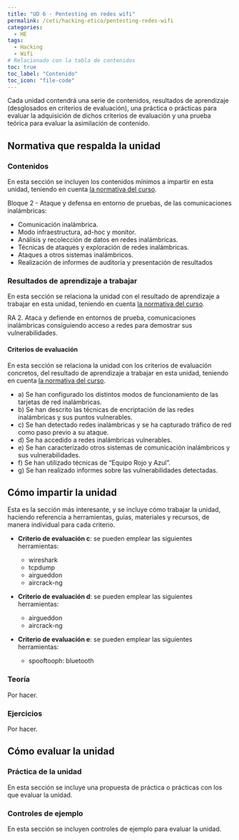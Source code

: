 ```yaml
---
title: "UD 6 - Pentesting en redes wifi"
permalink: /ceti/hacking-etico/pentesting-redes-wifi
categories:
  - HE
tags:
  - Hacking
  - Wifi
# Relacionado con la tabla de contenidos
toc: true
toc_label: "Contenido"
toc_icon: "file-code"
---
```


Cada unidad contendrá una serie de contenidos, resultados de aprendizaje (desglosados en criterios de evaluación), una práctica o prácticas para evaluar la adquisición de dichos criterios de evaluación y una prueba teórica para evaluar la asimilación de contenido.

## Normativa que respalda la unidad

### Contenidos

En esta sección se incluyen los contenidos mínimos a impartir en esta unidad, teniendo en cuenta [la normativa del curso](https://www.boe.es/diario_boe/txt.php?id=BOE-A-2020-4963).

Bloque 2 - Ataque y defensa en entorno de pruebas, de las comunicaciones inalámbricas:

- Comunicación inalámbrica.
- Modo infraestructura, ad-hoc y monitor.
- Análisis y recolección de datos en redes inalámbricas.
- Técnicas de ataques y exploración de redes inalámbricas.
- Ataques a otros sistemas inalámbricos.
- Realización de informes de auditoría y presentación de resultados

### Resultados de aprendizaje a trabajar

En esta sección se relaciona la unidad con el resultado de aprendizaje a trabajar en esta unidad, teniendo en cuenta [la normativa del curso](https://www.boe.es/diario_boe/txt.php?id=BOE-A-2020-4963).

RA 2. Ataca y defiende en entornos de prueba, comunicaciones inalámbricas consiguiendo acceso a redes para demostrar sus vulnerabilidades.

#### Criterios de evaluación

En esta sección se relaciona la unidad con los criterios de evaluación concretos, del resultado de aprendizaje a trabajar en esta unidad, teniendo en cuenta [la normativa del curso](https://www.boe.es/diario_boe/txt.php?id=BOE-A-2020-4963).

- a) Se han configurado los distintos modos de funcionamiento de las tarjetas de red inalámbricas.
- b) Se han descrito las técnicas de encriptación de las redes inalámbricas y sus puntos vulnerables.
- c) Se han detectado redes inalámbricas y se ha capturado tráfico de red como paso previo a su ataque.
- d) Se ha accedido a redes inalámbricas vulnerables.
- e) Se han caracterizado otros sistemas de comunicación inalámbricos y sus vulnerabilidades.
- f) Se han utilizado técnicas de “Equipo Rojo y Azul”.
- g) Se han realizado informes sobre las vulnerabilidades detectadas.

## Cómo impartir la unidad

Esta es la sección más interesante, y se incluye cómo trabajar la unidad, haciendo referencia a herramientas, guías, materiales y recursos, de manera individual para cada criterio.

- **Criterio de evaluación c**: se pueden emplear las siguientes herramientas:

  - wireshark
  - tcpdump
  - airgueddon
  - aircrack-ng

- **Criterio de evaluación d**: se pueden emplear las siguientes herramientas:

  - airgueddon
  - aircrack-ng

- **Criterio de evaluación e**: se pueden emplear las siguientes herramientas:
  - spooftooph: bluetooth

### Teoría

Por hacer.

### Ejercicios

Por hacer.

## Cómo evaluar la unidad

### Práctica de la unidad

En esta sección se incluye una propuesta de práctica o prácticas con los que evaluar la unidad.

### Controles de ejemplo

En esta sección se incluyen controles de ejemplo para evaluar la unidad.
